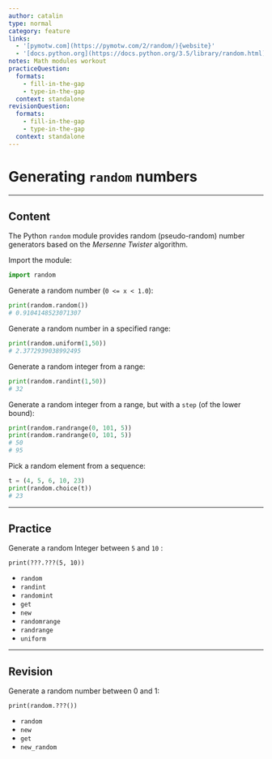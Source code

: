 ```yaml
---
author: catalin
type: normal
category: feature
links:
  - '[pymotw.com](https://pymotw.com/2/random/){website}'
  - '[docs.python.org](https://docs.python.org/3.5/library/random.html){website}'
notes: Math modules workout
practiceQuestion:
  formats:
    - fill-in-the-gap
    - type-in-the-gap
  context: standalone
revisionQuestion:
  formats:
    - fill-in-the-gap
    - type-in-the-gap
  context: standalone
---
```


# Generating `random` numbers


---

## Content

The Python `random` module provides random (pseudo-random) number generators based on the *Mersenne Twister* algorithm.

Import the module:

```python
import random
```

Generate a random number (`0 <= x < 1.0`):

```python
print(random.random())
# 0.9104148523071307
```

Generate a random number in a specified range:

```python
print(random.uniform(1,50))
# 2.3772939038992495

```

Generate a random integer from a range:

```python
print(random.randint(1,50))
# 32
```

Generate a random integer from a range, but with a `step` (of the lower bound):

```python
print(random.randrange(0, 101, 5))
print(random.randrange(0, 101, 5))
# 50
# 95

```

Pick a random element from a sequence:

```python
t = (4, 5, 6, 10, 23)
print(random.choice(t))
# 23
```


---

## Practice

Generate a random Integer between `5` and `10` :

```plain-text
print(???.???(5, 10))
```

- `random`
- `randint`
- `randomint`
- `get`
- `new`
- `randomrange`
- `randrange`
- `uniform`


---

## Revision

Generate a random number between 0 and 1:

```plain-text
print(random.???())
```

- `random`
- `new`
- `get`
- `new_random`
 
